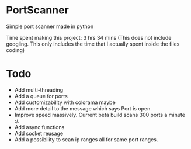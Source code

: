 # PortScanner
 Simple port scanner made in python

 Time spent making this project: 3 hrs 34 mins (This does not include googling. This only includes the time that I actually spent inside the files coding)

 # Todo

 - Add multi-threading
 - Add a queue for ports
 - Add customizability with colorama maybe
 - Add more detail to the message which says Port <port number> is open.
 - Improve speed massively. Current beta build scans 300 ports a minute :/.
 - Add async functions
 - Add socket reusage
 - Add a possibility to scan ip ranges all for same port ranges.
